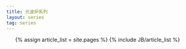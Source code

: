 ```yaml
---
title: 光波炉系列
layout: series
tag: series
---
```

<ul>
  	  {% assign article_list = site.pages %}
  	  {% include JB/article_list %}
</ul>
